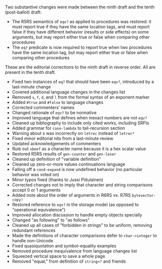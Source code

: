 Two substantive changes were made between the ninth draft and the tenth (post-ballot) draft:

* The R5RS semantics of `eqv?` as applied to procedures was restored: it must report true if they have the same location tags, and must report false if they have different behavior (results or side effects) on some arguments, but may report either true or false when comparing other procedures
* The `eq?` predicate is now required to report true when two procedures have the same location tag, but may report either true or false when comparing other procedures

These are the editorial corrections to the ninth draft in reverse order.  All are present in the tenth draft.

* Fixed two instances of `eq?` that should have been `eqv?`, introduced by a last-minute change
* Covered additional language changes in the changes list
* Removed `s`, `f`, `d`, and `l` from the formal syntax of an exponent marker
* Added `#true` and `#false` to language changes
* Corrected commenters' names
* Changed rationale of `eqv?` to be normative
* Improved language that defines when inexact numbers are not `eqv?`
* Cleaned up bibliography to include only cited works, including SRFIs
* Added grammar for `case-lambda` to tail-recursion section
* Warning about <init>s was incorrectly on `letrec` instead of `letrec*`
* Fixed minor editorial nits from a last-minute review
* Updated acknowledgements of commenters
* Rule out `xbeef` as a character name because it is a hex scalar value
* Restored R5RS results of `gen-counter` and `gen-loser`
* Cleaned up definition of "variable definition"
* Cleaned up zero-or-more values continuations language
* Falling off a `cond-expand` is now undefined behavior (no particular behavior was voted on)
* Minor typos fixed (thanks to Jussi Piitulainen)
* Corrected changes not to imply that character and string comparisons accept 0 or 1 arguments
* Added note about the order of arguments in R6RS vs. R7RS `bytevector-copy!`
* Restored reference to `eqv?` in the storage model (as opposed to "operational equivalence")
* Improved allocation discussion to handle empty objects specially
* Changed "as following" to "as follows"
* Cleaned up all cases of "forbidden in strings" to be uniform, removing redundant references
* Made the definitions of character comparisons defer to `char->integer` to handle non-Unicode
* Fixed quasiquotation and symbol-equality examples
* Removed procedure inequivalence from language changes list
* Squeezed vertical space to save a whole page
* Removed "equal," from definition of `string<?` and friends
